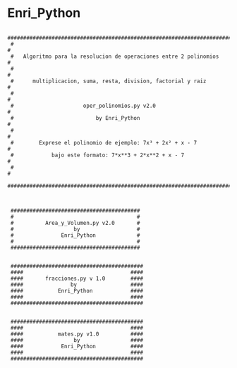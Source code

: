 # Enri_Python
     #######################################################################
     #                                                                     #
     #   Algoritmo para la resolucion de operaciones entre 2 polinomios    #
     #                                                                     #
     #      multiplicacion, suma, resta, division, factorial y raiz        #
     #                                                                     #
     #                      oper_polinomios.py v2.0                        #
     #                          by Enri_Python                             #
     #                                                                     #
     #        Exprese el polinomio de ejemplo: 7x³ + 2x² + x - 7           #
     #            bajo este formato: 7*x**3 + 2*x**2 + x - 7               #
     #                                                                     #
     #######################################################################
     
     
     
     #########################################
     #                                       #
     #          Area_y_Volumen.py v2.0       #
     #                   by                  #
     #               Enri_Python             #
     #                                       #
     #########################################
     
     
     ##########################################
     ####                                  ####
     ####       fracciones.py v 1.0        ####
     ####               by                 ####
     ####           Enri_Python            ####
     ####                                  ####
     ##########################################
     
     
     ##########################################
     ####                                  ####
     ####           mates.py v1.0          ####
     ####                by                ####
     ####            Enri_Python           ####
     ####                                  ####
     ##########################################

